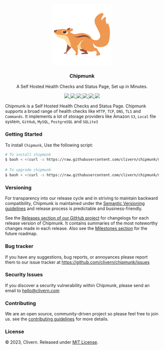 <p align="center">
    <img alt="Chipmunk Logo" src="/static/logo.png?v=0.1.0" width="200" />
    <h3 align="center">Chipmunk</h3>
    <p align="center">A Self Hosted Health Checks and Status Page, Set up in Minutes.</p>
    <p align="center">
        <a href="https://github.com/clivern/chipmunk/actions/workflows/api.yml">
            <img src="https://github.com/clivern/chipmunk/actions/workflows/api.yml/badge.svg">
        </a>
        <a href="https://github.com/clivern/chipmunk/actions/workflows/ui.yml">
            <img src="https://github.com/clivern/chipmunk/actions/workflows/ui.yml/badge.svg">
        </a>
        <a href="https://github.com/clivern/chipmunk/releases">
            <img src="https://img.shields.io/badge/Version-v0.1.0-red.svg">
        </a>
        <a href="https://goreportcard.com/report/github.com/clivern/chipmunk">
            <img src="https://goreportcard.com/badge/github.com/clivern/chipmunk?v=0.1.0">
        </a>
        <a href="https://godoc.org/github.com/clivern/chipmunk">
            <img src="https://godoc.org/github.com/clivern/chipmunk?status.svg">
        </a>
        <a href="https://github.com/clivern/chipmunk/blob/main/LICENSE">
            <img src="https://img.shields.io/badge/LICENSE-MIT-orange.svg">
        </a>
    </p>
</p>

Chipmunk is a Self Hosted Health Checks and Status Page. Chipmunk supports a broad range of health checks like `HTTP`, `TCP`, `DNS`, `TLS` and `Commands`. It implements a lot of storage providers like Amazon `S3`, `Local` file system, `GitHub`, `MySQL`, `PostgreSQL` and `SQLite3`


### Getting Started

To install `Chipmunk`, Use the following script:

```zsh
# To install chipmunk
$ bash < <(curl -s https://raw.githubusercontent.com/clivern/chipmunk/main/deployment/ubuntu/install.sh)

# To upgrade chipmunk
$ bash < <(curl -s https://raw.githubusercontent.com/clivern/chipmunk/main/deployment/ubuntu/upgrade.sh)
```


### Versioning

For transparency into our release cycle and in striving to maintain backward compatibility, Chipmunk is maintained under the [Semantic Versioning guidelines](https://semver.org/) and release process is predictable and business-friendly.

See the [Releases section of our GitHub project](https://github.com/clivern/chipmunk/releases) for changelogs for each release version of Chipmunk. It contains summaries of the most noteworthy changes made in each release. Also see the [Milestones section](https://github.com/clivern/chipmunk/milestones) for the future roadmap.


### Bug tracker

If you have any suggestions, bug reports, or annoyances please report them to our issue tracker at https://github.com/clivern/chipmunk/issues


### Security Issues

If you discover a security vulnerability within Chipmunk, please send an email to [hello@clivern.com](mailto:hello@clivern.com)


### Contributing

We are an open source, community-driven project so please feel free to join us. see the [contributing guidelines](CONTRIBUTING.md) for more details.


### License

© 2023, Clivern. Released under [MIT License](https://opensource.org/licenses/mit-license.php).
